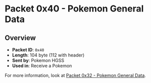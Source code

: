 # Packet 0x40 - Pokemon General Data
## Overview
- **Packet ID**: ``0x40``
- **Length**: 104 byte (112 with header)
- **Sent by**: Pokemon HGSS
- **Used in**: Receive a Pokemon

For more information, look at [Packet 0x32 - Pokemon General Data](0x32%20-%20Pokemon%20General%20Data.md).